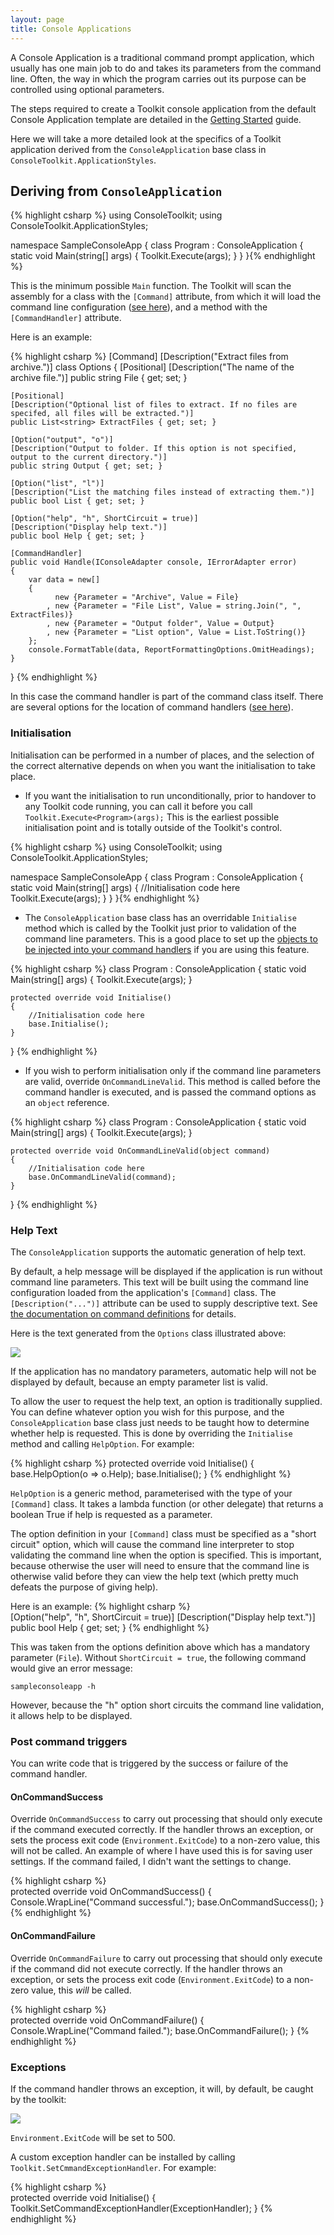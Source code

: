 ```yaml
---
layout: page
title: Console Applications
---
```

A Console Application is a traditional command prompt application, which usually has one main job to do and takes its parameters from the command line. Often, the way in which the program carries out its purpose can be controlled using optional parameters.

The steps required to create a Toolkit console application from the default Console Application template are detailed in the [Getting Started](/GettingStarted/consoleapplication.html) guide.

Here we will take a more detailed look at the specifics of a Toolkit application derived from the `ConsoleApplication` base class in `ConsoleToolkit.ApplicationStyles`.

## Deriving from `ConsoleApplication`
{% highlight csharp %}
using ConsoleToolkit;
using ConsoleToolkit.ApplicationStyles;

namespace SampleConsoleApp
{
    class Program : ConsoleApplication
    {
        static void Main(string[] args)
        {
            Toolkit.Execute<Program>(args);
        }
    }
}{% endhighlight %}

This is the minimum possible `Main` function. The Toolkit will scan the assembly for a class with the `[Command]` attribute, from which it will load the command line configuration ([see here](commandoverview.html)), and a method with the `[CommandHandler]` attribute.

Here is an example:

{% highlight csharp %}
[Command]
[Description("Extract files from archive.")]
class Options
{
    [Positional]
    [Description("The name of the archive file.")]
    public string File { get; set; }

    [Positional]
    [Description("Optional list of files to extract. If no files are specifed, all files will be extracted.")]
    public List<string> ExtractFiles { get; set; }   
    
    [Option("output", "o")]
    [Description("Output to folder. If this option is not specified, output to the current directory.")]
    public string Output { get; set; }
    
    [Option("list", "l")]
    [Description("List the matching files instead of extracting them.")]
    public bool List { get; set; }

    [Option("help", "h", ShortCircuit = true)]
    [Description("Display help text.")]
    public bool Help { get; set; }

    [CommandHandler]
    public void Handle(IConsoleAdapter console, IErrorAdapter error)
    {
        var data = new[]
        {
              new {Parameter = "Archive", Value = File}
            , new {Parameter = "File List", Value = string.Join(", ", ExtractFiles)}
            , new {Parameter = "Output folder", Value = Output}
            , new {Parameter = "List option", Value = List.ToString()}
        };
        console.FormatTable(data, ReportFormattingOptions.OmitHeadings);
    }
}
{% endhighlight %}

In this case the command handler is part of the command class itself. There are several options for the location of command handlers ([see here](defininghandlers.html)).

### Initialisation
Initialisation can be performed in a number of places, and the selection of the correct alternative depends on when you want the initialisation to take place.

* If you want the initialisation to run unconditionally, prior to handover to any Toolkit code running, you can call it before you call `Toolkit.Execute<Program>(args);` This is the earliest possible initialisation point and is totally outside of the Toolkit's control.

{% highlight csharp %}
using ConsoleToolkit;
using ConsoleToolkit.ApplicationStyles;

namespace SampleConsoleApp
{
    class Program : ConsoleApplication
    {
        static void Main(string[] args)
        {
            //Initialisation code here
            Toolkit.Execute<Program>(args);
        }
    }
}{% endhighlight %}

* The `ConsoleApplication` base class has an overridable `Initialise` method which is called by the Toolkit just prior to validation of the command line parameters. This is a good place to set up the [objects to be injected into your command handlers](ioc.html) if you are using this feature.

{% highlight csharp %}
class Program : ConsoleApplication
{
    static void Main(string[] args)
    {
        Toolkit.Execute<Program>(args);
    }

    protected override void Initialise()
    {
        //Initialisation code here
        base.Initialise();
    }
}
{% endhighlight %}

* If you wish to perform initialisation only if the command line parameters are valid, override `OnCommandLineValid`. This method is called before the command handler is executed, and is passed the command options as an `object` reference.

{% highlight csharp %}
class Program : ConsoleApplication
{
    static void Main(string[] args)
    {
        Toolkit.Execute<Program>(args);
    }

    protected override void OnCommandLineValid(object command)
    {
        //Initialisation code here
        base.OnCommandLineValid(command);
    }
}
{% endhighlight %}

### Help Text
The `ConsoleApplication` supports the automatic generation of help text.

By default, a help message will be displayed if the application is run without command line parameters. This text will be built using the command line configuration loaded from the application's `[Command]` class. The `[Description("...")]` attribute can be used to supply descriptive text. See [the documentation on command definitions](commandoverview.html) for details.

Here is the text generated from the `Options` class illustrated above:

<img src="assets/images/consoleapphelptext.png" />

If the application has no mandatory parameters, automatic help will not be displayed by default, because an empty parameter list is valid. 

To allow the user to request the help text, an option is traditionally supplied. You can define whatever option you wish for this purpose, and the `ConsoleApplication` base class just needs to be taught how to determine whether help is requested. This is done by overriding the `Initialise` method and calling `HelpOption`. For example:

{% highlight csharp %}
protected override void Initialise()
{
    base.HelpOption<Options>(o => o.Help);
    base.Initialise();
}
{% endhighlight %}

`HelpOption` is a generic method, parameterised with the type of your `[Command]` class. It takes a lambda function (or other delegate) that returns a boolean True if help is requested as a parameter.
 
The option definition in your `[Command]` class must be specified as a "short circuit" option, which will cause the command line interpreter to stop validating the command line when the option is specified. This is important, because otherwise the user will need to ensure that the command line is otherwise valid before they can view the help text (which pretty much defeats the purpose of giving help). 

Here is an example:
{% highlight csharp %}  
[Option("help", "h", ShortCircuit = true)]
[Description("Display help text.")]
public bool Help { get; set; }
{% endhighlight %}

This was taken from the options definition above which has a mandatory parameter (`File`). Without `ShortCircuit = true`, the following command would give an error message:

`sampleconsoleapp -h`

However, because the "h" option short circuits the command line validation, it allows help to be displayed. 

### Post command triggers
You can write code that is triggered by the success or failure of the command handler.

#### OnCommandSuccess
Override `OnCommandSuccess` to carry out processing that should only execute if the command executed correctly. If the handler throws an exception, or sets the process exit code (`Environment.ExitCode`) to a non-zero value, this will not be called. An example of where I have used this is for saving user settings. If the command failed, I didn't want the settings to change.

{% highlight csharp %}  
protected override void OnCommandSuccess()
{
    Console.WrapLine("Command successful.");
    base.OnCommandSuccess();
}
{% endhighlight %}

#### OnCommandFailure
Override `OnCommandFailure` to carry out processing that should only execute if the command did not execute correctly. If the handler throws an exception, or sets the process exit code (`Environment.ExitCode`) to a non-zero value, this *will* be called. 

{% highlight csharp %}  
protected override void OnCommandFailure()
{
    Console.WrapLine("Command failed.");
    base.OnCommandFailure();
}
{% endhighlight %}

### Exceptions
If the command handler throws an exception, it will, by default, be caught by the toolkit:

 <img src="assets/images/consoleapplicationexception.png" />

`Environment.ExitCode` will be set to 500.

A custom exception handler can be installed by calling `Toolkit.SetCmmandExceptionHandler`. For example:

{% highlight csharp %}  
protected override void Initialise()
{
    Toolkit.SetCommandExceptionHandler(ExceptionHandler);
}
{% endhighlight %}
